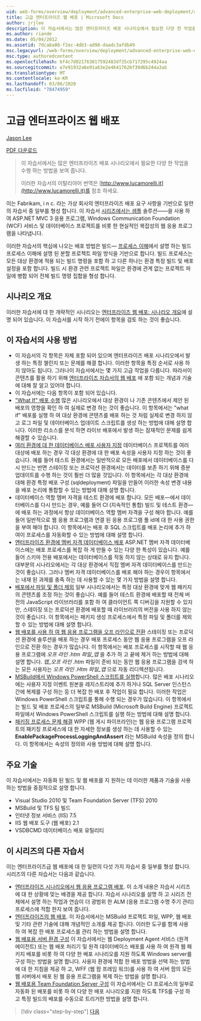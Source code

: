 ```yaml
---
uid: web-forms/overview/deployment/advanced-enterprise-web-deployment/advanced-enterprise-web-deployment
title: 고급 엔터프라이즈 웹 배포 | Microsoft Docs
author: jrjlee
description: 이 자습서에서는 많은 엔터프라이즈 배포 시나리오에서 필요한 다양 한 작업을 수행 하는 방법을 보여 줍니다. 이탈리아어 translati 경우 ...
ms.author: riande
ms.date: 05/04/2012
ms.assetid: 7dcaba80-f2ec-4db3-ad98-daadc3afdb49
msc.legacyurl: /web-forms/overview/deployment/advanced-enterprise-web-deployment/advanced-enterprise-web-deployment
msc.type: authoredcontent
ms.openlocfilehash: bf4c7d021763017592483df35cb717295c4924aa
ms.sourcegitcommit: e7e91932a6e91a63e2e46417626f39d6b244a3ab
ms.translationtype: MT
ms.contentlocale: ko-KR
ms.lasthandoff: 03/06/2020
ms.locfileid: "78474959"
---
```

# <a name="advanced-enterprise-web-deployment"></a>고급 엔터프라이즈 웹 배포

[Jason Lee](https://github.com/jrjlee)

[PDF 다운로드](https://msdnshared.blob.core.windows.net/media/MSDNBlogsFS/prod.evol.blogs.msdn.com/CommunityServer.Blogs.Components.WeblogFiles/00/00/00/63/56/8130.DeployingWebAppsInEnterpriseScenarios.pdf)

> 이 자습서에서는 많은 엔터프라이즈 배포 시나리오에서 필요한 다양 한 작업을 수행 하는 방법을 보여 줍니다.
> 
> 이러한 자습서의 이탈리아어 번역은 [http://www.lucamorelli.it](http://www.lucamorelli.it)를 참조 하세요.

이는 Fabrikam, i n c. 라는 가상 회사의 엔터프라이즈 배포 요구 사항을 기반으로 일련의 자습서 중 일부를 형성 합니다. 이 자습서 [시리즈에서는 샘플](../web-deployment-in-the-enterprise/the-contact-manager-solution.md) 솔루션&#x2014;&#x2014;을 사용 하 여 ASP.NET MVC 3 응용 프로그램, Windows Communication Foundation (WCF) 서비스 및 데이터베이스 프로젝트를 비롯 한 현실적인 복잡성의 웹 응용 프로그램을 나타냅니다.

이러한 자습서의 핵심에 나오는 배포 방법은 빌드&#x2014; [프로세스 이해](../web-deployment-in-the-enterprise/understanding-the-build-process.md)에서 설명 하는 빌드 프로세스 이해에 설명 된 분할 프로젝트 파일 방식을 기반으로 합니다. 빌드 프로세스는 모든 대상 환경에 적용 되는 빌드 명령을 포함 하 고 다른 하나는 환경 특정 빌드 및 배포 설정을 포함 합니다. 빌드 시 환경 관련 프로젝트 파일은 환경에 관계 없는 프로젝트 파일에 병합 되어 전체 빌드 명령 집합을 형성 합니다.

## <a name="scenario-overview"></a>시나리오 개요

이러한 자습서에 대 한 개략적인 시나리오는 [엔터프라이즈 웹 배포: 시나리오 개요](../deploying-web-applications-in-enterprise-scenarios/enterprise-web-deployment-scenario-overview.md)에 설명 되어 있습니다. 이 자습서를 시작 하기 전에이 항목을 검토 하는 것이 좋습니다.

## <a name="how-to-use-this-tutorial"></a>이 자습서의 사용 방법

- 이 자습서의 각 항목은 자체 포함 되어 있으며 엔터프라이즈 배포 시나리오에서 발생 하는 특정 챌린지 또는 문제를 해결 합니다. 이러한 항목을 특정 순서로 사용 하지 않아도 됩니다. 그러나이 자습서에서는 몇 가지 고급 작업을 다룹니다. 따라서이 콘텐츠를 활용 하기 위해 [엔터프라이즈 자습서의 웹 배포](../web-deployment-in-the-enterprise/web-deployment-in-the-enterprise.md) 에 포함 되는 개념과 기술에 대해 잘 알고 있어야 합니다.
- 이 자습서에는 다음 항목이 포함 되어 있습니다.
- ["What If" 배포 수행](performing-a-what-if-deployment.md) 많은 시나리오에서 대상 환경이 나 기존 콘텐츠에서 제안 된 배포의 영향을 확인 하 여 실제로 변경 하는 것이 좋습니다. 이 항목에서는 "what if" 배포를 실행 하 여 대상 환경에 콘텐츠를 배포 하는 것 처럼 실제로 변경 하지 않고 로그 파일 및 데이터베이스 업데이트 스크립트를 생성 하는 방법에 대해 설명 합니다. 이러한 리소스를 분석 하면 라이브 배포에서 발생 하는 잠재적인 문제를 쉽게 해결할 수 있습니다.
- [여러 환경에 대 한 데이터베이스 배포 사용자 지정](customizing-database-deployments-for-multiple-environments.md) 데이터베이스 프로젝트를 여러 대상에 배포 하는 경우 각 대상 환경에 대 한 배포 속성을 사용자 지정 하는 것이 좋습니다. 예를 들어 테스트 환경에서는 일반적으로 모든 배포에서 데이터베이스를 다시 만드는 반면 스테이징 또는 프로덕션 환경에서는 데이터를 보존 하기 위해 증분 업데이트를 수행 하는 것이 훨씬 더 많을 것입니다. 이 항목에서는 각 대상 환경에 대해 환경 특정 배포 구성 (sqldeployment) 파일을 만들어 이러한 속성 변경 내용을 배포 논리에 통합할 수 있는 방법에 대해 설명 합니다.
- 데이터베이스 역할 멤버 자격을 테스트 환경에 배포 합니다. 모든 배포&#x2014;에서 데이터베이스를 다시 만드는 경우, 예를 들어 CI (지속적인 통합) 빌드 및 테스트 환경&#x2014;에 배포 하는 과정에서 항상 데이터베이스 역할 멤버 자격을 구성 해야 합니다. 예를 들어 일반적으로 웹 응용 프로그램과 연결 된 응용 프로그램 풀 id에 대 한 사용 권한을 부여 해야 합니다. 이 항목에서는 배포 후 SQL 스크립트를 배포 논리에 추가 하 여이 프로세스를 자동화할 수 있는 방법에 대해 설명 합니다.
- [엔터프라이즈 환경에 멤버 자격 데이터베이스 배포](deploying-membership-databases-to-enterprise-environments.md) ASP.NET 멤버 자격 데이터베이스에는 배포 프로세스를 복잡 하 게 만들 수 있는 다양 한 특성이 있습니다. 예를 들어 스키마 전용 배포에서는 데이터베이스를 작동 하지 않는 상태로 유지 합니다. 대부분의 시나리오에서는 각 대상 환경에서 직접 멤버 자격 데이터베이스를 만드는 것이 좋습니다. 그러나 멤버 자격 데이터베이스를 배포 해야 하는 경우이 항목에서는 내재 된 과제를 충족 하는 데 사용할 수 있는 몇 가지 방법을 설명 합니다.
- [배포에서 파일 및 폴더 제외](excluding-files-and-folders-from-deployment.md) 일부 시나리오에서는 특정 대상 환경에 맞게 웹 패키지의 콘텐츠를 조정 하는 것이 좋습니다. 예를 들어 테스트 환경에 배포할 때 전체 버전의 JavaScript 라이브러리를 포함 하 여 클라이언트 쪽 디버깅을 지원할 수 있지만, 스테이징 또는 프로덕션 환경에 배포할 때 라이브러리의 버전을 사용 하지 않는 것이 좋습니다. 이 항목에서는 패키지 생성 프로세스에서 특정 파일 및 폴더를 제외할 수 있는 방법에 대해 설명 합니다.
- [웹 배포를 사용 하 여 웹 응용 프로그램을 오프 라인으로 전환](taking-web-applications-offline-with-web-deploy.md) 스테이징 또는 프로덕션 환경에 솔루션을 배포 하는 경우 배포 프로세스 동안 웹 응용 프로그램을 오프 라인으로 전환 하는 경우가 많습니다. 이 항목에서는 배포 프로세스를 시작할 때 웹 응용 프로그램에 *오프 라인 .htm 파일\_앱* 을 추가 하 고 끝에 제거 하는 방법에 대해 설명 합니다. *앱\_오프 라인 .htm* 파일이 준비 되는 동안 웹 응용 프로그램을 검색 하는 모든 사용자는 *오프 라인 .Htm 파일\_앱* 으로 자동 리디렉션됩니다.
- [MSBuild에서 Windows PowerShell 스크립트를 실행](running-windows-powershell-scripts-from-msbuild-project-files.md)합니다. 많은 배포 시나리오에는 사용자 지정 이벤트 원본을 레지스트리에 추가 하거나 SQL Server 인스턴스 간에 복제를 구성 하는 등 더 복잡 한 배포 후 작업이 필요 합니다. 이러한 작업은 Windows PowerShell 스크립트를 통해 수행 되는 경우가 많습니다. 이 항목에서는 빌드 및 배포 프로세스의 일부로 MSBuild (Microsoft Build Engine) 프로젝트 파일에서 Windows PowerShell 스크립트를 실행 하는 방법에 대해 설명 합니다.
- [패키징 프로세스 문제 해결](troubleshooting-the-packaging-process.md) WPP (웹 게시 파이프라인)는 웹 응용 프로그램 프로젝트의 패키징 프로세스에 대 한 자세한 정보를 생성 하는 데 사용할 수 있는 **EnablePackageProcessLoggingAndAssert** 라는 MSBuild 속성을 정의 합니다. 이 항목에서는 속성의 정의와 사용 방법에 대해 설명 합니다.

## <a name="key-technologies"></a>주요 기술

이 자습서에서는 자동화 된 빌드 및 웹 배포를 지 원하는 데 이러한 제품과 기술을 사용 하는 방법을 중점적으로 설명 합니다.

- Visual Studio 2010 및 Team Foundation Server (TFS) 2010
- MSBuild 및 TFS 팀 빌드
- 인터넷 정보 서비스 (IIS) 7.5
- IIS 웹 배포 도구 (웹 배포) 2.1
- VSDBCMD 데이터베이스 배포 유틸리티

## <a name="other-tutorials-in-this-series"></a>이 시리즈의 다른 자습서

이는 엔터프라이즈급 웹 배포에 대 한 일련의 다섯 가지 자습서 중 일부를 형성 합니다. 시리즈의 다른 자습서는 다음과 같습니다.

- [엔터프라이즈 시나리오에서 웹 응용 프로그램 배포](../deploying-web-applications-in-enterprise-scenarios/deploying-web-applications-in-enterprise-scenarios.md). 이 소개 내용은 자습서 시리즈에 대 한 상황에 맞는 배경을 제공 합니다. 자습서 시나리오를 설명 하 고 시리즈 전체에서 설명 하는 작업과 연습이 더 광범위 한 ALM (응용 프로그램 수명 주기 관리) 프로세스에 적합 한지 보여 줍니다.
- [엔터프라이즈의 웹 배포](../web-deployment-in-the-enterprise/web-deployment-in-the-enterprise.md). 이 자습서에서는 MSBuild 프로젝트 파일, WPP, 웹 배포 및 기타 관련 기술에 대해 개념적인 소개를 제공 합니다. 이러한 도구를 함께 사용 하 여 복잡 한 배포 프로세스를 관리 하는 방법을 설명 합니다.
- [웹 배포용 서버 환경 구성](../configuring-server-environments-for-web-deployment/configuring-server-environments-for-web-deployment.md) 이 자습서에서는 웹 Deployment Agent 서비스 (원격 에이전트) 또는 웹 배포 처리기 및 원격 데이터베이스 배포를 사용 하 여 원격 웹 패키지 배포를 비롯 하 여 다양 한 배포 시나리오를 지원 하도록 Windows server를 구성 하는 방법을 설명 합니다. 사용자 환경에 적합 한 배포 방법을 선택 하는 방법에 대 한 지침을 제공 하 고, WFF (웹 팜 프레임 워크)를 사용 하 여 서버 팜의 모든 웹 서버에서 배포 된 웹 응용 프로그램을 복제 하는 방법을 설명 합니다.
- [웹 배포용 Team Foundation Server 구성](../configuring-team-foundation-server-for-web-deployment/configuring-team-foundation-server-for-web-deployment.md) 이 자습서에서는 CI 프로세스의 일부로 자동화 된 배포를 비롯 하 여 다양 한 배포 시나리오를 지원 하도록 TFS를 구성 하 고 특정 빌드의 배포를 수동으로 트리거한 방법을 설명 합니다.

> [!div class="step-by-step"]
> [다음](performing-a-what-if-deployment.md)
